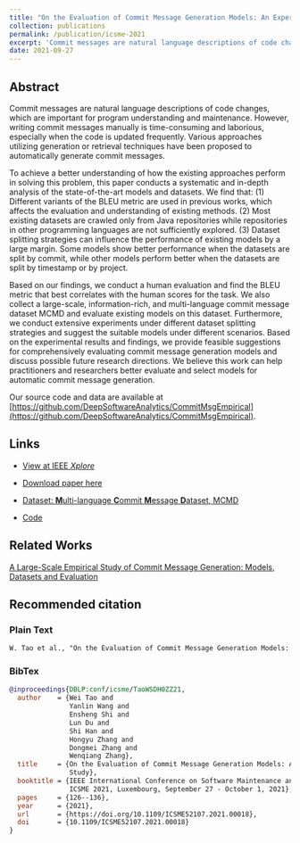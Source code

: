 ```yaml
---
title: "On the Evaluation of Commit Message Generation Models: An Experimental Study"
collection: publications
permalink: /publication/icsme-2021
excerpt: 'Commit messages are natural language descriptions of code changes, which are important for program understanding and maintenance. However, writing commit messages manually is time-consuming and laborious, especially when the code is updated frequently. Various approaches utilizing generation or retrieval techniques have been proposed to automatically generate commit messages. To achieve a better understanding of how the existing approaches perform in solving this problem, this paper conducts a systematic and in-depth analysis of the state-of-the-art models and datasets. We find that: (1) Different variants of the BLEU metric are used in previous works, which affects the evaluation and understanding of existing methods. (2) Most existing datasets are crawled only from Java repositories while repositories in other programming languages are not sufficiently explored. (3) Dataset splitting strategies can influence the performance of existing models by a large margin. Some models show better performance when the datasets are split by commit, while other models perform better when the datasets are split by timestamp or by project. Based on our findings, we conduct a human evaluation and find the BLEU metric that best correlates with the human scores for the task. We also collect a large-scale, information-rich, and multi-language commit message dataset MCMD and evaluate existing models on this dataset. Furthermore, we conduct extensive experiments under different dataset splitting strategies and suggest the suitable models under different scenarios. Based on the experimental results and findings, we provide feasible suggestions for comprehensively evaluating commit message generation models and discuss possible future research directions. We believe this work can help practitioners and researchers better evaluate and select models for automatic commit message generation. Our source code and data are available at https://github.com/DeepSoftwareAnalytics/CommitMsgEmpirical.'
date: 2021-09-27
---
```


## Abstract

Commit messages are natural language descriptions of code changes, which are important for program understanding and maintenance. However, writing commit messages manually is time-consuming and laborious, especially when the code is updated frequently. Various approaches utilizing generation or retrieval techniques have been proposed to automatically generate commit messages. 

To achieve a better understanding of how the existing approaches perform in solving this problem, this paper conducts a systematic and in-depth analysis of the state-of-the-art models and datasets. 
We find that: 
(1) Different variants of the BLEU metric are used in previous works, which affects the evaluation and understanding of existing methods. 
(2) Most existing datasets are crawled only from Java repositories while repositories in other programming languages are not sufficiently explored. 
(3) Dataset splitting strategies can influence the performance of existing models by a large margin. Some models show better performance when the datasets are split by commit, while other models perform better when the datasets are split by timestamp or by project. 

Based on our findings, we conduct a human evaluation and find the BLEU metric that best correlates with the human scores for the task. We also collect a large-scale, information-rich, and multi-language commit message dataset MCMD and evaluate existing models on this dataset. Furthermore, we conduct extensive experiments under different dataset splitting strategies and suggest the suitable models under different scenarios. Based on the experimental results and findings, we provide feasible suggestions for comprehensively evaluating commit message generation models and discuss possible future research directions. We believe this work can help practitioners and researchers better evaluate and select models for automatic commit message generation. 

Our source code and data are available at [https://github.com/DeepSoftwareAnalytics/CommitMsgEmpirical](https://github.com/DeepSoftwareAnalytics/CommitMsgEmpirical).

## Links

- [View at IEEE *Xplore*](https://ieeexplore.ieee.org/document/9609189)

- [Download paper here](https://arxiv.org/pdf/2107.05373)

- [Dataset: **M**ulti-language **C**ommit **M**essage **D**ataset, MCMD](https://doi.org/10.5281/zenodo.5025758)

- [Code](https://github.com/DeepSoftwareAnalytics/CommitMsgEmpirical)

## Related Works

[A Large-Scale Empirical Study of Commit Message Generation: Models, Datasets and Evaluation](./emse-2022)

## Recommended citation

### Plain Text

```markdown
W. Tao et al., "On the Evaluation of Commit Message Generation Models: An Experimental Study," 2021 IEEE International Conference on Software Maintenance and Evolution (ICSME), 2021, pp. 126-136, doi: 10.1109/ICSME52107.2021.00018..
```

### BibTex

```bibtex
@inproceedings{DBLP:conf/icsme/TaoWSDH0ZZ21,
  author    = {Wei Tao and
               Yanlin Wang and
               Ensheng Shi and
               Lun Du and
               Shi Han and
               Hongyu Zhang and
               Dongmei Zhang and
               Wenqiang Zhang},
  title     = {On the Evaluation of Commit Message Generation Models: An Experimental
               Study},
  booktitle = {IEEE International Conference on Software Maintenance and Evolution,
               ICSME 2021, Luxembourg, September 27 - October 1, 2021},
  pages     = {126--136},
  year      = {2021},
  url       = {https://doi.org/10.1109/ICSME52107.2021.00018},
  doi       = {10.1109/ICSME52107.2021.00018}
}
```
